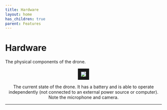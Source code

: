 ```yaml
---
title: Hardware
layout: home
has_children: true
parent: Features
---
```

# Hardware

The physical components of the drone.  

<p align="center">
<img src="https://github.com/LeeZeHao/Kiki_Delivery_Docs/assets/46279960/c2f61b30-4e17-48de-a977-1f0bf137aabe" border="10"/>  
</p>
<p align="center">
The current state of the drone. It has a battery and is able to operate independently (not connected to an external power source or computer). Note the microphone and camera.
</p>

----

[Just the Docs]: https://just-the-docs.github.io/just-the-docs/
[GitHub Pages]: https://docs.github.com/en/pages
[README]: https://github.com/just-the-docs/just-the-docs-template/blob/main/README.md
[Jekyll]: https://jekyllrb.com
[GitHub Pages / Actions workflow]: https://github.blog/changelog/2022-07-27-github-pages-custom-github-actions-workflows-beta/
[use this template]: https://github.com/just-the-docs/just-the-docs-template/generate
